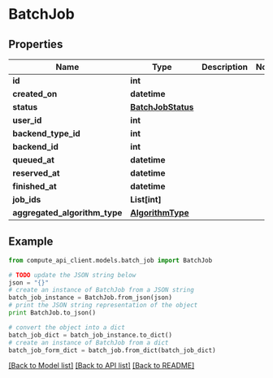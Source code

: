 # BatchJob


## Properties
Name | Type | Description | Notes
------------ | ------------- | ------------- | -------------
**id** | **int** |  | 
**created_on** | **datetime** |  | 
**status** | [**BatchJobStatus**](BatchJobStatus.md) |  | 
**user_id** | **int** |  | 
**backend_type_id** | **int** |  | 
**backend_id** | **int** |  | 
**queued_at** | **datetime** |  | 
**reserved_at** | **datetime** |  | 
**finished_at** | **datetime** |  | 
**job_ids** | **List[int]** |  | 
**aggregated_algorithm_type** | [**AlgorithmType**](AlgorithmType.md) |  | 

## Example

```python
from compute_api_client.models.batch_job import BatchJob

# TODO update the JSON string below
json = "{}"
# create an instance of BatchJob from a JSON string
batch_job_instance = BatchJob.from_json(json)
# print the JSON string representation of the object
print BatchJob.to_json()

# convert the object into a dict
batch_job_dict = batch_job_instance.to_dict()
# create an instance of BatchJob from a dict
batch_job_form_dict = batch_job.from_dict(batch_job_dict)
```
[[Back to Model list]](../README.md#documentation-for-models) [[Back to API list]](../README.md#documentation-for-api-endpoints) [[Back to README]](../README.md)


